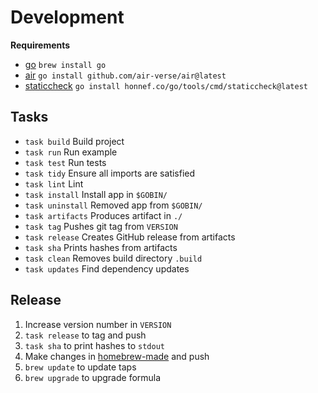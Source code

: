 # Development

**Requirements**

- [go](https://go.dev/) `brew install go`
- [air](https://github.com/cosmtrek/air) `go install github.com/air-verse/air@latest`
- [staticcheck]() `go install honnef.co/go/tools/cmd/staticcheck@latest`

## Tasks

- `task build` Build project
- `task run` Run example
- `task test` Run tests
- `task tidy` Ensure all imports are satisfied
- `task lint` Lint
- `task install` Install app in `$GOBIN/`
- `task uninstall` Removed app from `$GOBIN/`
- `task artifacts` Produces artifact in `./`
- `task tag` Pushes git tag from `VERSION`
- `task release` Creates GitHub release from artifacts
- `task sha` Prints hashes from artifacts
- `task clean` Removes build directory `.build`
- `task updates` Find dependency updates

## Release

1. Increase version number in `VERSION`
2. `task release` to tag and push
3. `task sha` to print hashes to `stdout`
4. Make changes in [homebrew-made](https://github.com/oschrenk/homebrew-made) and push
5. `brew update` to update taps
6. `brew upgrade` to upgrade formula
